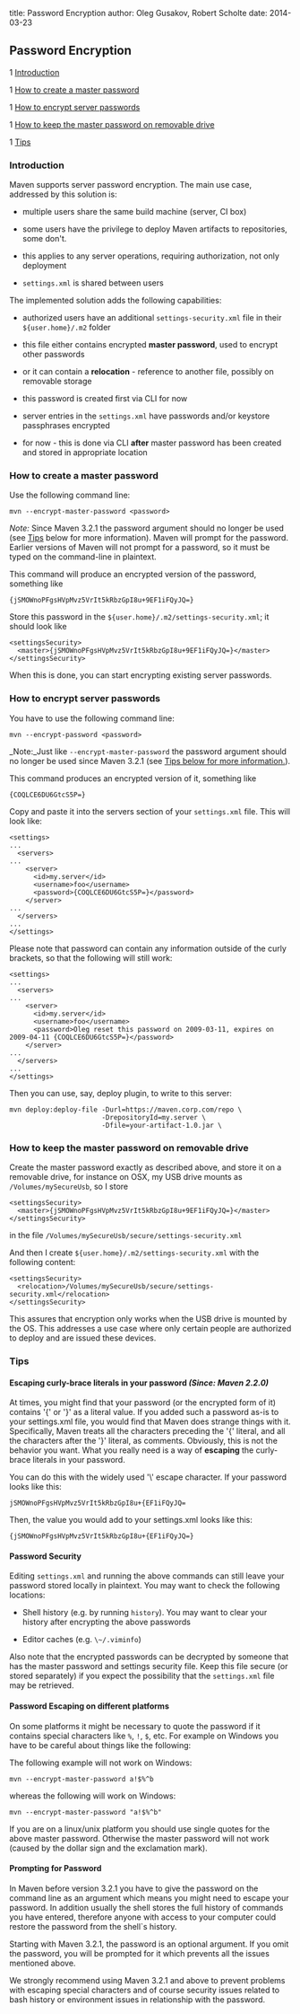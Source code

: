title: Password Encryption
author: Oleg Gusakov, Robert Scholte
date: 2014-03-23

<!--
Licensed to the Apache Software Foundation (ASF) under one
or more contributor license agreements.  See the NOTICE file
distributed with this work for additional information
regarding copyright ownership.  The ASF licenses this file
to you under the Apache License, Version 2.0 (the
"License"); you may not use this file except in compliance
with the License.  You may obtain a copy of the License at

    http://www.apache.org/licenses/LICENSE-2.0

Unless required by applicable law or agreed to in writing,
software distributed under the License is distributed on an
"AS IS" BASIS, WITHOUT WARRANTIES OR CONDITIONS OF ANY
KIND, either express or implied.  See the License for the
specific language governing permissions and limitations
under the License.
-->

## Password Encryption



 1 [Introduction](Introduction)

 1 [How to create a master password](How_to_create_a_master_password)

 1 [How to encrypt server passwords](How_to_encrypt_server_passwords)

 1 [How to keep the master password on removable drive](How_to_keep_the_master_password_on_removable_drive)

 1 [Tips](Tips)


### Introduction


 Maven supports server password encryption. The main use case, addressed by this solution is:



 - multiple users share the same build machine (server, CI box)

 - some users have the privilege to deploy Maven artifacts to repositories, some don't.

  - this applies to any server operations, requiring authorization, not only deployment



 - `settings.xml` is shared between users


 The implemented solution adds the following capabilities:



 - authorized users have an additional `settings-security.xml` file in their `${user.home}/.m2` folder

  - this file either contains encrypted **master password**, used to encrypt other passwords

  - or it can contain a **relocation** - reference to another file, possibly on removable storage

  - this password is created first via CLI for now



 - server entries in the `settings.xml` have passwords and/or keystore passphrases encrypted

  - for now - this is done via CLI **after** master password has been created and stored in appropriate location





### How to create a master password


 Use the following command line:



```
mvn --encrypt-master-password <password>
```

 _Note:_ Since Maven 3.2.1 the password argument should no longer be used (see [Tips](Tips) below for more information). Maven will prompt for the password. Earlier versions of Maven will not prompt for a password, so it must be typed on the command-line in plaintext.


 This command will produce an encrypted version of the password, something like



```
{jSMOWnoPFgsHVpMvz5VrIt5kRbzGpI8u+9EF1iFQyJQ=}
```

 Store this password in the `${user.home}/.m2/settings-security.xml`; it should look like



```
<settingsSecurity>
  <master>{jSMOWnoPFgsHVpMvz5VrIt5kRbzGpI8u+9EF1iFQyJQ=}</master>
</settingsSecurity>
```

 When this is done, you can start encrypting existing server passwords.



### How to encrypt server passwords


 You have to use the following command line:



```
mvn --encrypt-password <password>
```

 _Note:_Just like `--encrypt-master-password` the password argument should no longer be used since Maven 3.2.1 (see [Tips below for more information.](Tips)).


 This command produces an encrypted version of it, something like



```
{COQLCE6DU6GtcS5P=}
```

 Copy and paste it into the servers section of your `settings.xml` file. This will look like:



```
<settings>
...
  <servers>
...
    <server>
      <id>my.server</id>
      <username>foo</username>
      <password>{COQLCE6DU6GtcS5P=}</password>
    </server>
...
  </servers>
...
</settings>
```

 Please note that password can contain any information outside of the curly brackets, so that the following will still work:



```
<settings>
...
  <servers>
...
    <server>
      <id>my.server</id>
      <username>foo</username>
      <password>Oleg reset this password on 2009-03-11, expires on 2009-04-11 {COQLCE6DU6GtcS5P=}</password>
    </server>
...
  </servers>
...
</settings>
```

 Then you can use, say, deploy plugin, to write to this server:



```
mvn deploy:deploy-file -Durl=https://maven.corp.com/repo \
                       -DrepositoryId=my.server \
                       -Dfile=your-artifact-1.0.jar \
```


### How to keep the master password on removable drive


 Create the master password exactly as described above, and store it on a removable drive, for instance on OSX, my USB drive mounts as `/Volumes/mySecureUsb`, so I store



```
<settingsSecurity>
  <master>{jSMOWnoPFgsHVpMvz5VrIt5kRbzGpI8u+9EF1iFQyJQ=}</master>
</settingsSecurity>
```

 in the file `/Volumes/mySecureUsb/secure/settings-security.xml`


 And then I create `${user.home}/.m2/settings-security.xml` with the following content:



```
<settingsSecurity>
  <relocation>/Volumes/mySecureUsb/secure/settings-security.xml</relocation>
</settingsSecurity>
```

 This assures that encryption only works when the USB drive is mounted by the OS. This addresses a use case where only certain people are authorized to deploy and are issued these devices.



### Tips


#### Escaping curly-brace literals in your password _(Since: Maven 2.2.0)_


 At times, you might find that your password (or the encrypted form of it) contains '{' or '}' as a literal value. If you added such a password as-is to your settings.xml file, you would find that Maven does strange things with it. Specifically, Maven treats all the characters preceding the '{' literal, and all the characters after the '}' literal, as comments. Obviously, this is not the behavior you want. What you really need is a way of **escaping** the curly-brace literals in your password.


 You can do this with the widely used '\\' escape character. If your password looks like this:



```
jSMOWnoPFgsHVpMvz5VrIt5kRbzGpI8u+{EF1iFQyJQ=
```

 Then, the value you would add to your settings.xml looks like this:



```
{jSMOWnoPFgsHVpMvz5VrIt5kRbzGpI8u+{EF1iFQyJQ=}
```


#### Password Security


 Editing `settings.xml` and running the above commands can still leave your password stored locally in plaintext. You may want to check the following locations:



 - Shell history (e.g. by running `history`). You may want to clear your history after encrypting the above passwords

 - Editor caches (e.g. `\~/.viminfo`)


 Also note that the encrypted passwords can be decrypted by someone that has the master password and settings security file. Keep this file secure (or stored separately) if you expect the possibility that the `settings.xml` file may be retrieved.



#### Password Escaping on different platforms


 On some platforms it might be necessary to quote the password if it contains special characters like `%`, `!`, `$`, etc. For example on Windows you have to be careful about things like the following:


 The following example will not work on Windows:



```
mvn --encrypt-master-password a!$%^b
```

 whereas the following will work on Windows:



```
mvn --encrypt-master-password "a!$%^b"
```

 If you are on a linux/unix platform you should use single quotes for the above master password. Otherwise the master password will not work (caused by the dollar sign and the exclamation mark).



#### Prompting for Password


 In Maven before version 3.2.1 you have to give the password on the command line as an argument which means you might need to escape your password. In addition usually the shell stores the full history of commands you have entered, therefore anyone with access to your computer could restore the password from the shell`s history.


 Starting with Maven 3.2.1, the password is an optional argument. If you omit the password, you will be prompted for it which prevents all the issues mentioned above.


 We strongly recommend using Maven 3.2.1 and above to prevent problems with escaping special characters and of course security issues related to bash history or environment issues in relationship with the password.




